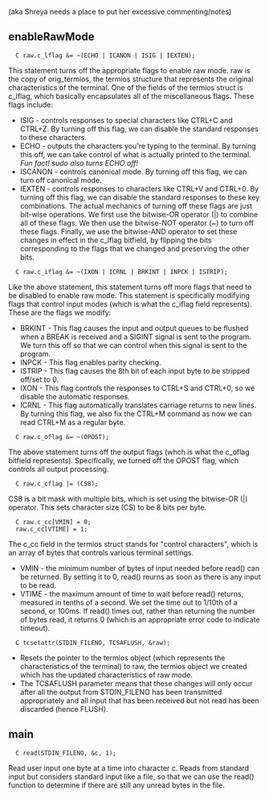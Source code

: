 (aka Shreya needs a place to put her excessive commenting/notes)

## enableRawMode
```
  C raw.c_lflag &= ~(ECHO | ICANON | ISIG | IEXTEN);
```
This statement turns off the appropriate flags to enable raw mode. raw is the copy of orig_termios, the termios structure that represents the original characteristics of the terminal. One of the fields of the termios struct is c_lflag, which basically encapsulates all of the miscellaneous flags. These flags include:
* ISIG - controls responses to special characters like CTRL+C and CTRL+Z. By turning off this flag, we can disable the standard responses to these characters.
* ECHO - outputs the characters you're typing to the terminal. By turning this off, we can take control of what is actually printed to the terminal. *Fun fact! sudo also turns ECHO off!*
* ISCANON - controls canonical mode. By turning off this flag, we can turn off canonical mode.
* IEXTEN - controls responses to characters like CTRL+V and CTRL+0. By turning off this flag, we can disable the standard responses to these key combinations.
The actual mechanics of turning off these flags are just bit-wise operations. We first use the bitwise-OR operator (|) to combine all of these flags. We then use the bitwise-NOT operator (~) to turn off these flags. Finally, we use the bitwise-AND operator to set these changes in effect in the c_lflag bitfield, by flipping the bits corresponding to the flags that we changed and preserving the other bits.

```
  C raw.c_iflag &= ~(IXON | ICRNL | BRKINT | INPCK | ISTRIP);
```
Like the above statement, this statement turns off more flags that need to be disabled to enable raw mode. This statement is specifically modifying flags that control input modes (which is what the c_iflag field represents). These are the flags we modify:
* BRKINT - This flag causes the input and output queues to be flushed when a BREAK is received and a SIGINT signal is sent to the program. We turn this off so that we can control when this signal is sent to the program.
* INPCK - This flag enables parity checking.
* ISTRIP - This flag causes the 8th bit of each input byte to be stripped off/set to 0.
* IXON - This flag controls the responses to CTRL+S and CTRL+0, so we disable the automatic responses.
* ICRNL - This flag automatically translates carriage returns to new lines. By turning this flag, we also fix the CTRL+M command as now we can read CTRL+M as a regular byte.

```
  C raw.c_oflag &= ~(OPOST);
```
The above statement turns off the output flags (whch is what the c_oflag bitfield represents). Specifically, we turned off the OPOST flag, which controls all output processing.

```
  C raw.c_cflag |= (CS8);
```
CS8 is a bit mask with multiple bits, which is set using the bitwise-OR (|) operator. This sets character size (CS) to be 8 bits per byte.

```
  C raw.c_cc[VMIN] = 0;
  raw.c_cc[VTIME] = 1;
```
The c_cc field in the termios struct stands for "control characters", which is an array of bytes that controls various terminal settings.
* VMIN - the minimum number of bytes of input needed before read() can be returned. By setting it to 0, read() reurns as soon as there is any input to be read.
* VTIME - the maximum amount of time to wait before read() returns, measured in tenths of a second. We set the time out to 1/10th of a second, or 100ms. If read() times out, rather than returning the number of bytes read, it returns 0 (which is an appropriate error code to indicate timeout).

```
  C tcsetattr(STDIN_FILENO, TCSAFLUSH, &raw);
```
* Resets the pointer to the termios object (which represents
the characteristics of the terminal) to raw, the termios object we created
which has the updated characteristics of raw mode.
* The TCSAFLUSH parameter means that these changes will only occur after all
the output from STDIN_FILENO has been transmitted appropriately and all input
that has been received but not read has been discarded (hence FLUSH).


## main

```
  C read(STDIN_FILENO, &c, 1);
```
Read user input one byte at a time into character c.
Reads from standard input but considers standard input like a file, so
that we can use the read() function to determine if there are still any
unread bytes in the file.
